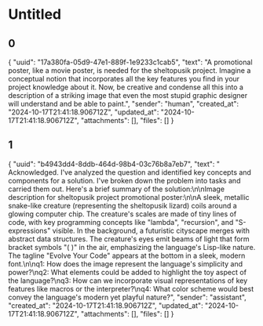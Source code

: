 # Untitled

## 0

{
  "uuid": "17a380fa-05d9-47e1-889f-1e9233c1cab5",
  "text": "A promotional poster, like a movie poster, is needed for the sheltopusik project. Imagine a conceptual notion that incorporates all the key features you find in your project knowledge about it. Now, be creative and condense all this into a description of a striking image that even the most stupid graphic designer will understand and be able to paint.",
  "sender": "human",
  "created_at": "2024-10-17T21:41:18.906712Z",
  "updated_at": "2024-10-17T21:41:18.906712Z",
  "attachments": [],
  "files": []
}

## 1

{
  "uuid": "b4943dd4-8ddb-464d-98b4-03c76b8a7eb7",
  "text": " Acknowledged. I've analyzed the question and identified key concepts and components for a solution. I've broken down the problem into tasks and carried them out. Here's a brief summary of the solution:\n\nImage description for sheltopusik project promotional poster:\n\nA sleek, metallic snake-like creature (representing the sheltopusik lizard) coils around a glowing computer chip. The creature's scales are made of tiny lines of code, with key programming concepts like \"lambda\", \"recursion\", and \"S-expressions\" visible. In the background, a futuristic cityscape merges with abstract data structures. The creature's eyes emit beams of light that form bracket symbols \"( )\" in the air, emphasizing the language's Lisp-like nature. The tagline \"Evolve Your Code\" appears at the bottom in a sleek, modern font.\n\nq1: How does the image represent the language's simplicity and power?\nq2: What elements could be added to highlight the toy aspect of the language?\nq3: How can we incorporate visual representations of key features like macros or the interpreter?\nq4: What color scheme would best convey the language's modern yet playful nature?",
  "sender": "assistant",
  "created_at": "2024-10-17T21:41:18.906712Z",
  "updated_at": "2024-10-17T21:41:18.906712Z",
  "attachments": [],
  "files": []
}
